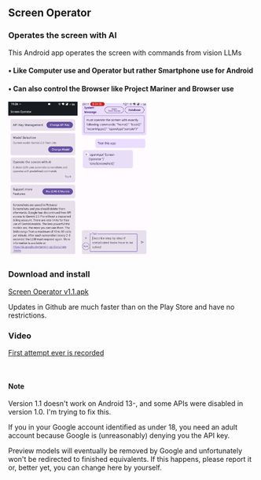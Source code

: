 ## Screen Operator
### Operates the screen with AI
This Android app operates the screen with commands from vision LLMs



#### • Like Computer use and Operator but rather Smartphone use for Android

#### • Can also control the Browser like Project Mariner and Browser use

<img src="https://github.com/Android-PowerUser/ScreenOperator/blob/main/Screenshot_20250526-192615_Screen%20Operator.png" alt="" width="141"/> <img src="https://github.com/Android-PowerUser/ScreenOperator/blob/main/Screenshot_20250802-231135_Screen%20Operator.png" alt="" width="141"/>

### Download and install
[Screen Operator v1.1.apk](https://github.com/Android-PowerUser/Screen_Operator/releases/download/v2025.7.18/Screen.Operator.v1.1.apk)

Updates in Github are much faster than on the Play Store and have no restrictions.


### Video
[First attempt ever is recorded](https://m.youtube.com/watch?v=o095RSFXJuc)

<br/>

#### Note

Version 1.1 doesn't work on 
Android 13-, and some APIs were disabled in version 1.0. I'm trying to fix this.

If you in your Google account identified as under 18, you need an adult account because Google is (unreasonably) denying you the API key.

Preview models will eventually be removed by Google and unfortunately won't be redirected to finished equivalents. If this happens, please report it or, better yet, you can change here by yourself.
